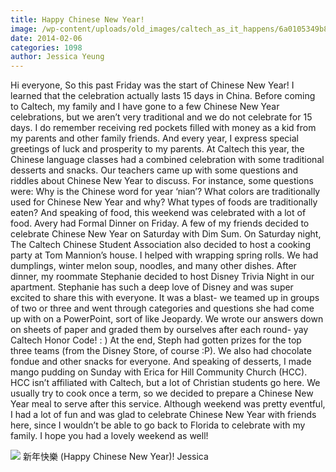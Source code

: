 ```yaml
---
title: Happy Chinese New Year!
image: /wp-content/uploads/old_images/caltech_as_it_happens/6a0105349b8251970b01a73d6eba6e970d.jpg
date: 2014-02-06
categories: 1098
author: Jessica Yeung
---
```


Hi everyone,
So this past Friday was the start of Chinese New Year! I learned that the celebration actually lasts 15 days in China. Before coming to Caltech, my family and I have gone to a few Chinese New Year celebrations, but we aren’t very traditional and we do not celebrate for 15 days. I do remember receiving red pockets filled with money as a kid from my parents and other family friends. And every year, I express special greetings of luck and prosperity to my parents. At Caltech this year, the Chinese language classes had a combined celebration with some traditional desserts and snacks. Our teachers came up with some questions and riddles about Chinese New Year to discuss. For instance, some questions were: Why is the Chinese word for year ‘nian’? What colors are traditionally used for Chinese New Year and why? What types of foods are traditionally eaten? And speaking of food, this weekend was celebrated with a lot of food. Avery had Formal Dinner on Friday. A few of my friends decided to celebrate Chinese New Year on Saturday with Dim Sum. On Saturday night, The Caltech Chinese Student Association also decided to host a cooking party at Tom Mannion’s house. I helped with wrapping spring rolls. We had dumplings, winter melon soup, noodles, and many other dishes. After dinner, my roommate Stephanie decided to host Disney Trivia Night in our apartment. Stephanie has such a deep love of Disney and was super excited to share this with everyone. It was a blast- we teamed up in groups of two or three and went through categories and questions she had come up with on a PowerPoint, sort of like Jeopardy. We wrote our answers down on sheets of paper and graded them by ourselves after each round- yay Caltech Honor Code! : ) At the end, Steph had gotten prizes for the top three teams (from the Disney Store, of course :P). We also had chocolate fondue and other snacks for everyone. And speaking of desserts, I made mango pudding on Sunday with Erica for Hill Community Church (HCC). HCC isn’t affiliated with Caltech, but a lot of Christian students go here. We usually try to cook once a term, so we decided to prepare a Chinese New Year meal to serve after this service. Although weekend was pretty eventful, I had a lot of fun and was glad to celebrate Chinese New Year with friends here, since I wouldn’t be able to go back to Florida to celebrate with my family. I hope you had a lovely weekend as well!

![](/old_images/caltech_as_it_happens/6a0105349b8251970b01a511635afd970c.jpg)
新年快樂 (Happy Chinese New Year)!
Jessica
